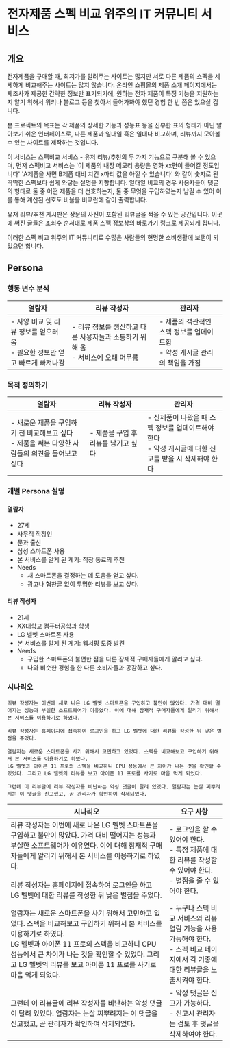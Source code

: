 # 전자제품 스펙 비교 위주의 IT 커뮤니티 서비스

## 개요

전자제품을 구매할 때, 최저가를 알려주는 사이트는 많지만 서로 다른 제품의 스펙을 세세하게 비교해주는 사이트는 많지 않습니다. 온라인 쇼핑몰의 제품 소개 페이지에서는 제조사가 제공한 간략한 정보만 표기되기에, 원하는 전자 제품이 특정 기능을 지원하는지 알기 위해서 위키나 블로그 등을 찾아서 들어가봐야 했던 경험 한 번 쯤은 있으실 겁니다.

본 프로젝트의 목표는 각 제품의 상세한 기능과 성능표 등을 진부한 표의 형태가 아닌 알아보기 쉬운 인터페이스로, 다른 제품과 일대일 혹은 일대다 비교하며, 리뷰까지 모아볼 수 있는 사이트를 제작하는 것입니다.

이 서비스는 스펙비교 서비스 - 유저 리뷰/추천의 두 가지 기능으로 구분해 볼 수 있으며, 먼저 스펙비교 서비스는 '이 제품의 내장 메모리 용량은 영화 xx편이 들어갈 정도입니다' 'A제품을 사면 B제품 대비 치킨 x마리 값을 아낄 수 있습니다' 와 같이 숫자로 된 딱딱한 스펙보다 쉽게 와닿는 설명을 지향합니다. 일대일 비교의 경우 사용자들이 댓글의 형태로 둘 중 어떤 제품을 더 선호하는지, 둘 중 무엇을 구입하였는지 남길 수 있어 이를 통해 계산된 선호도 비율을 비교란에 같이 출력합니다.

유저 리뷰/추천 게시판은 장문의 사진이 포함된 리뷰글을 적을 수 있는 공간입니다. 이곳에 써진 글들은 조회수 순서대로 제품 스펙 정보창의 바로가기 링크로 제공되게 됩니다.

이러한 스펙 비교 위주의 IT 커뮤니티로 수많은 사람들의 현명한 소비생활에 보탬이 되었으면 합니다.

## Persona

### 행동 변수 분석

| 열람자                                                       | 리뷰 작성자                                                  | 관리자                                                       |
| ------------------------------------------------------------ | ------------------------------------------------------------ | ------------------------------------------------------------ |
| - 사양 비교 및 리뷰 정보를 얻으러 옴<br />- 필요한 정보만 얻고 빠르게 빠져나감 | - 리뷰 정보를 생산하고 다른 사용자들과 소통하기 위해 옴<br />- 서비스에 오래 머무름 | - 제품의 객관적인 스펙 정보를 업데이트함<br />- 악성 게시글 관리의 책임을 가짐 |

### 목적 정의하기

| 열람자                                                       | 리뷰 작성자                         | 관리자                                                       |
| ------------------------------------------------------------ | ----------------------------------- | ------------------------------------------------------------ |
| - 새로운 제품을 구입하기 전 비교해보고 싶다<br />- 제품을 써본 다양한 사람들의 의견을 들어보고 싶다 | - 제품을 구입 후 리뷰를 남기고 싶다 | - 신제품이 나왔을 때 스펙 정보를 업데이트해야 한다<br />- 악성 게시글에 대한 신고를 받을 시 삭제해야 한다 |

### 개별 Persona 설명

#### 열람자

- 27세
- 사무직 직장인
- 문과 출신
- 삼성 스마트폰 사용
- 본 서비스를 알게 된 계기: 직장 동료의 추천
- Needs
  - 새 스마트폰을 결정하는 데 도움을 얻고 싶다.
  - 광고나 협찬글 없이 투명한 리뷰를 보고 싶다.

#### 리뷰 작성자

* 21세
* XX대학교 컴퓨터공학과 학생
* LG 벨벳 스마트폰 사용
* 본 서비스를 알게 된 계기: 웹서핑 도중 발견
* Needs
  * 구입한 스마트폰의 불편한 점을 다른 잠재적 구매자들에게 알리고 싶다.
  * 나와 비슷한 경험을 한 다른 소비자들과 공감하고 싶다.

### 시나리오

```
리뷰 작성자는 이번에 새로 나온 LG 벨벳 스마트폰을 구입하고 불만이 많았다. 가격 대비 떨어지는 성능과 부실한 소프트웨어가 이유였다. 이에 대해 잠재적 구매자들에게 알리기 위해서 본 서비스를 이용하기로 하였다.

리뷰 작성자는 홈페이지에 접속하여 로그인을 하고 LG 벨벳에 대한 리뷰를 작성한 뒤 낮은 별점을 주었다.

열람자는 새로운 스마트폰을 사기 위해서 고민하고 있었다. 스펙을 비교해보고 구입하기 위해서 본 서비스를 이용하기로 하였다.
LG 벨벳과 아이폰 11 프로의 스펙을 비교하니 CPU 성능에서 큰 차이가 나는 것을 확인할 수 있었다. 그리고 LG 벨벳의 리뷰를 보고 아이폰 11 프로를 사기로 마음 먹게 되었다.

그런데 이 리뷰글에 리뷰 작성자를 비난하는 악성 댓글이 달려 있었다. 열람자는 눈살 찌뿌려지는 이 댓글을 신고했고, 곧 관리자가 확인하여 삭제되었다.
```



| 시나리오                                                     | 요구 사항                                                    |
| ------------------------------------------------------------ | ------------------------------------------------------------ |
| 리뷰 작성자는 이번에 새로 나온 LG 벨벳 스마트폰을 구입하고 불만이 많았다. 가격 대비 떨어지는 성능과 부실한 소프트웨어가 이유였다. 이에 대해 잠재적 구매자들에게 알리기 위해서 본 서비스를 이용하기로 하였다.<br /><br />리뷰 작성자는 홈페이지에 접속하여 로그인을 하고 LG 벨벳에 대한 리뷰를 작성한 뒤 낮은 별점을 주었다. | - 로그인을 할 수 있어야 한다.<br />- 특정 제품에 대한 리뷰를 작성할 수 있어야 한다.<br />- 별점을 줄 수 있어야 한다. |
| 열람자는 새로운 스마트폰을 사기 위해서 고민하고 있었다. 스펙을 비교해보고 구입하기 위해서 본 서비스를 이용하기로 하였다.<br/>LG 벨벳과 아이폰 11 프로의 스펙을 비교하니 CPU 성능에서 큰 차이가 나는 것을 확인할 수 있었다. 그리고 LG 벨벳의 리뷰를 보고 아이폰 11 프로를 사기로 마음 먹게 되었다. | - 누구나 스펙 비교 서비스와 리뷰 열람 기능을 사용 가능해야 한다.<br />- 스펙 비교 페이지에서 각 기종에 대한 리뷰글을 노출시켜야 한다. |
| 그런데 이 리뷰글에 리뷰 작성자를 비난하는 악성 댓글이 달려 있었다. 열람자는 눈살 찌뿌려지는 이 댓글을 신고했고, 곧 관리자가 확인하여 삭제되었다. | - 악성 댓글은 신고가 가능하다.<br />- 신고시 관리자는 검토 후 댓글을 삭제하여야 한다. |

